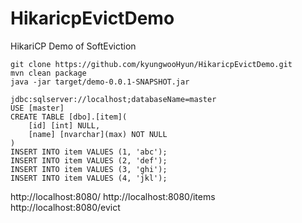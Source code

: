 # HikaricpEvictDemo
HikariCP Demo of SoftEviction
```
git clone https://github.com/kyungwooHyun/HikaricpEvictDemo.git
mvn clean package
java -jar target/demo-0.0.1-SNAPSHOT.jar
```
```
jdbc:sqlserver://localhost;databaseName=master
USE [master]
CREATE TABLE [dbo].[item](
	[id] [int] NULL,
	[name] [nvarchar](max) NOT NULL
)
INSERT INTO item VALUES (1, 'abc');
INSERT INTO item VALUES (2, 'def');
INSERT INTO item VALUES (3, 'ghi');
INSERT INTO item VALUES (4, 'jkl');
```
http://localhost:8080/
http://localhost:8080/items
http://localhost:8080/evict
